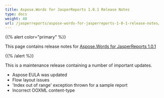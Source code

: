 ```yaml
---
title: Aspose.Words for JasperReports 1.0.1 Release Notes
type: docs
weight: 40
url: /jasperreports/aspose-words-for-jasperreports-1-0-1-release-notes/
---
```


{{% alert color="primary" %}} 

This page contains release notes for [Aspose.Words for JasperReports 1.0.1](http://www.aspose.com/downloads/words/jasperreports/new-releases/aspose.words-for-jasperreports-1.0.1/)

{{% /alert %}} 

This is a maintenance release containing a number of important updates.

- Aspose EULA was updated
- Flow layout issues
- 'Index out of range' exception thrown for a sample report
- Incorrect OOXML content-type
